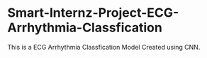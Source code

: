 # Smart-Internz-Project-ECG-Arrhythmia-Classfication

This is a ECG Arrhythmia Classfication Model Created using CNN. 

